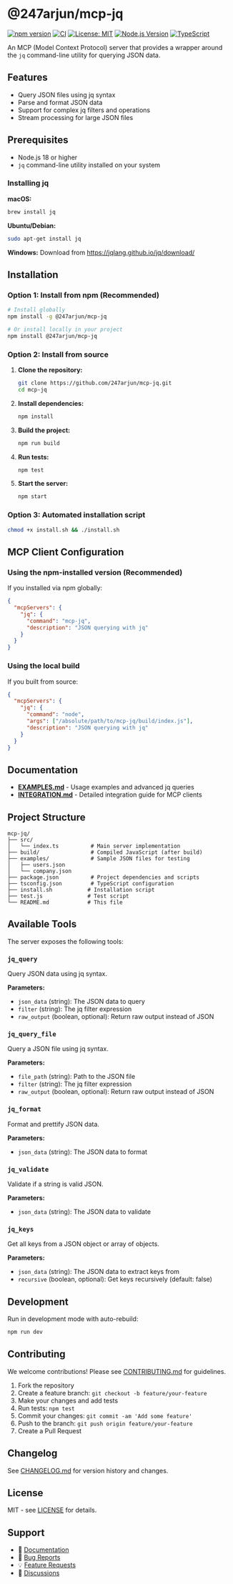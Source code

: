 # @247arjun/mcp-jq

[![npm version](https://badge.fury.io/js/@247arjun%2Fmcp-jq.svg)](https://badge.fury.io/js/@247arjun%2Fmcp-jq)
[![CI](https://github.com/247arjun/mcp-jq/workflows/CI/badge.svg)](https://github.com/247arjun/mcp-jq/actions)
[![License: MIT](https://img.shields.io/badge/License-MIT-yellow.svg)](https://opensource.org/licenses/MIT)
[![Node.js Version](https://img.shields.io/badge/node-%3E%3D18.0.0-brightgreen.svg)](https://nodejs.org/)
[![TypeScript](https://img.shields.io/badge/TypeScript-5.0+-blue.svg)](https://www.typescriptlang.org/)

An MCP (Model Context Protocol) server that provides a wrapper around the `jq` command-line utility for querying JSON data.

## Features

- Query JSON files using jq syntax
- Parse and format JSON data
- Support for complex jq filters and operations
- Stream processing for large JSON files

## Prerequisites

- Node.js 18 or higher
- `jq` command-line utility installed on your system

### Installing jq

**macOS:**
```bash
brew install jq
```

**Ubuntu/Debian:**
```bash
sudo apt-get install jq
```

**Windows:**
Download from https://jqlang.github.io/jq/download/

## Installation

### Option 1: Install from npm (Recommended)

```bash
# Install globally
npm install -g @247arjun/mcp-jq

# Or install locally in your project
npm install @247arjun/mcp-jq
```

### Option 2: Install from source

1. **Clone the repository:**
   ```bash
   git clone https://github.com/247arjun/mcp-jq.git
   cd mcp-jq
   ```

2. **Install dependencies:**
   ```bash
   npm install
   ```

3. **Build the project:**
   ```bash
   npm run build
   ```

4. **Run tests:**
   ```bash
   npm test
   ```

5. **Start the server:**
   ```bash
   npm start
   ```

### Option 3: Automated installation script

```bash
chmod +x install.sh && ./install.sh
```

## MCP Client Configuration

### Using the npm-installed version (Recommended)

If you installed via npm globally:

```json
{
  "mcpServers": {
    "jq": {
      "command": "mcp-jq",
      "description": "JSON querying with jq"
    }
  }
}
```

### Using the local build

If you built from source:

```json
{
  "mcpServers": {
    "jq": {
      "command": "node",
      "args": ["/absolute/path/to/mcp-jq/build/index.js"],
      "description": "JSON querying with jq"
    }
  }
}
```

## Documentation

- **[EXAMPLES.md](EXAMPLES.md)** - Usage examples and advanced jq queries
- **[INTEGRATION.md](INTEGRATION.md)** - Detailed integration guide for MCP clients

## Project Structure

```
mcp-jq/
├── src/
│   └── index.ts          # Main server implementation
├── build/                # Compiled JavaScript (after build)
├── examples/             # Sample JSON files for testing
│   ├── users.json
│   └── company.json
├── package.json          # Project dependencies and scripts
├── tsconfig.json         # TypeScript configuration
├── install.sh           # Installation script
├── test.js              # Test script
└── README.md            # This file
```

## Available Tools

The server exposes the following tools:

### `jq_query`
Query JSON data using jq syntax.

**Parameters:**
- `json_data` (string): The JSON data to query
- `filter` (string): The jq filter expression
- `raw_output` (boolean, optional): Return raw output instead of JSON

### `jq_query_file`
Query a JSON file using jq syntax.

**Parameters:**
- `file_path` (string): Path to the JSON file
- `filter` (string): The jq filter expression
- `raw_output` (boolean, optional): Return raw output instead of JSON

### `jq_format`
Format and prettify JSON data.

**Parameters:**
- `json_data` (string): The JSON data to format

### `jq_validate`
Validate if a string is valid JSON.

**Parameters:**
- `json_data` (string): The JSON data to validate

### `jq_keys`
Get all keys from a JSON object or array of objects.

**Parameters:**
- `json_data` (string): The JSON data to extract keys from
- `recursive` (boolean, optional): Get keys recursively (default: false)

## Development

Run in development mode with auto-rebuild:
```bash
npm run dev
```

## Contributing

We welcome contributions! Please see [CONTRIBUTING.md](CONTRIBUTING.md) for guidelines.

1. Fork the repository
2. Create a feature branch: `git checkout -b feature/your-feature`
3. Make your changes and add tests
4. Run tests: `npm test`
5. Commit your changes: `git commit -am 'Add some feature'`
6. Push to the branch: `git push origin feature/your-feature`
7. Create a Pull Request

## Changelog

See [CHANGELOG.md](CHANGELOG.md) for version history and changes.

## License

MIT - see [LICENSE](LICENSE) for details.

## Support

- 📖 [Documentation](https://github.com/247arjun/mcp-jq#readme)
- 🐛 [Bug Reports](https://github.com/247arjun/mcp-jq/issues/new?template=bug_report.yml)
- 💡 [Feature Requests](https://github.com/247arjun/mcp-jq/issues/new?template=feature_request.yml)
- 💬 [Discussions](https://github.com/247arjun/mcp-jq/discussions)
